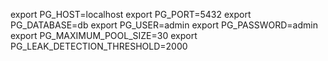 export PG_HOST=localhost
export PG_PORT=5432
export PG_DATABASE=db
export PG_USER=admin
export PG_PASSWORD=admin
export PG_MAXIMUM_POOL_SIZE=30
export PG_LEAK_DETECTION_THRESHOLD=2000